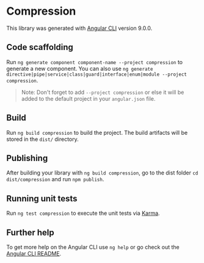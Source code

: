 # Compression

This library was generated with [Angular CLI](https://github.com/angular/angular-cli) version 9.0.0.

## Code scaffolding

Run `ng generate component component-name --project compression` to generate a new component. You can also use `ng generate directive|pipe|service|class|guard|interface|enum|module --project compression`.
> Note: Don't forget to add `--project compression` or else it will be added to the default project in your `angular.json` file. 

## Build

Run `ng build compression` to build the project. The build artifacts will be stored in the `dist/` directory.

## Publishing

After building your library with `ng build compression`, go to the dist folder `cd dist/compression` and run `npm publish`.

## Running unit tests

Run `ng test compression` to execute the unit tests via [Karma](https://karma-runner.github.io).

## Further help

To get more help on the Angular CLI use `ng help` or go check out the [Angular CLI README](https://github.com/angular/angular-cli/blob/master/README.md).
